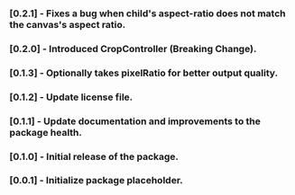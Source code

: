 ### [0.2.1] - Fixes a bug when child's aspect-ratio does not match the canvas's aspect ratio.
### [0.2.0] - Introduced CropController (Breaking Change).
### [0.1.3] - Optionally takes pixelRatio for better output quality.
### [0.1.2] - Update license file.
### [0.1.1] - Update documentation and improvements to the package health.
### [0.1.0] - Initial release of the package.
### [0.0.1] - Initialize package placeholder.
